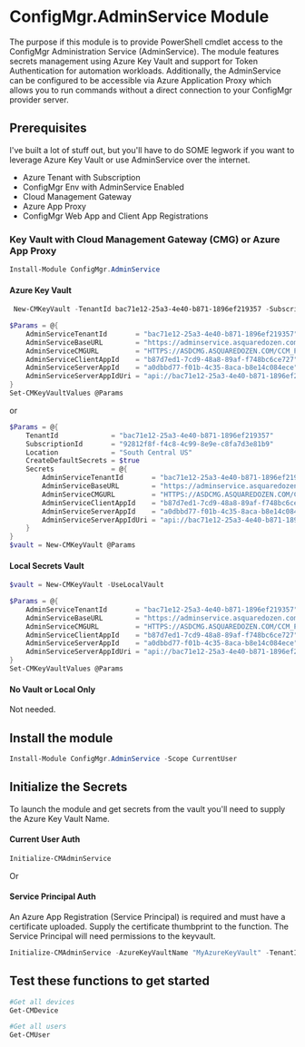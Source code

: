 # ConfigMgr.AdminService Module

The purpose if this module is to provide PowerShell cmdlet access to the ConfigMgr Administration Service (AdminService). The module features secrets management using Azure Key Vault and support for Token Authentication for automation workloads. Additionally, the AdminService can be configured to be accessible via Azure Application Proxy which allows you to run commands without a direct connection to your ConfigMgr provider server.

## Prerequisites

I've built a lot of stuff out, but you'll have to do SOME legwork if you want to leverage Azure Key Vault or use AdminService over the internet.

- Azure Tenant with Subscription
- ConfigMgr Env with AdminService Enabled
- Cloud Management Gateway
- Azure App Proxy
- ConfigMgr Web App and Client App Registrations

### Key Vault with Cloud Management Gateway (CMG) or Azure App Proxy

```powershell
Install-Module ConfigMgr.AdminService
```

#### Azure Key Vault

```powershell
 New-CMKeyVault -TenantId bac71e12-25a3-4e40-b871-1896ef219357 -SubscriptionId 92812f8f-f4c8-4c99-8e9e-c8fa7d3e81b9 -Location "South Central US"

$Params = @{
    AdminServiceTenantId       = "bac71e12-25a3-4e40-b871-1896ef219357"
    AdminServiceBaseURL        = "https://adminservice.asquaredozen.com/AdminService_TokenAuth"
    AdminServiceCMGURL         = "HTTPS://ASDCMG.ASQUAREDOZEN.COM/CCM_Proxy_ServerAuth/72057594037927869/AdminService"
    AdminServiceClientAppId    = "b87d7ed1-7cd9-48a8-89af-f748bc6ce727"
    AdminServiceServerAppId    = "a0dbbd77-f01b-4c35-8aca-b8e14c084ece"
    AdminServiceServerAppIdUri = "api://bac71e12-25a3-4e40-b871-1896ef219357/a0dbbd77-f01b-4c35-8aca-b8e14c084ece"
}
Set-CMKeyVaultValues @Params
```

or

```powershell
$Params = @{
    TenantId             = "bac71e12-25a3-4e40-b871-1896ef219357"
    SubscriptionId       = "92812f8f-f4c8-4c99-8e9e-c8fa7d3e81b9"
    Location             = "South Central US"
    CreateDefaultSecrets = $true
    Secrets              = @{
        AdminServiceTenantId       = "bac71e12-25a3-4e40-b871-1896ef219357"
        AdminServiceBaseURL        = "https://adminservice.asquaredozen.com/AdminService_TokenAuth"
        AdminServiceCMGURL         = "HTTPS://ASDCMG.ASQUAREDOZEN.COM/CCM_Proxy_ServerAuth/72057594037927869/AdminService"
        AdminServiceClientAppId    = "b87d7ed1-7cd9-48a8-89af-f748bc6ce727"
        AdminServiceServerAppId    = "a0dbbd77-f01b-4c35-8aca-b8e14c084ece"
        AdminServiceServerAppIdUri = "api://bac71e12-25a3-4e40-b871-1896ef219357/a0dbbd77-f01b-4c35-8aca-b8e14c084ece"
    }
}
$vault = New-CMKeyVault @Params
```

#### Local Secrets Vault

```powershell
$vault = New-CMKeyVault -UseLocalVault

$Params = @{
    AdminServiceTenantId       = "bac71e12-25a3-4e40-b871-1896ef219357"
    AdminServiceBaseURL        = "https://adminservice.asquaredozen.com/AdminService_TokenAuth"
    AdminServiceCMGURL         = "HTTPS://ASDCMG.ASQUAREDOZEN.COM/CCM_Proxy_ServerAuth/72057594037927869/AdminService"
    AdminServiceClientAppId    = "b87d7ed1-7cd9-48a8-89af-f748bc6ce727"
    AdminServiceServerAppId    = "a0dbbd77-f01b-4c35-8aca-b8e14c084ece"
    AdminServiceServerAppIdUri = "api://bac71e12-25a3-4e40-b871-1896ef219357/a0dbbd77-f01b-4c35-8aca-b8e14c084ece"
}
Set-CMKeyVaultValues @Params
```

#### No Vault or Local Only

Not needed.

## Install the module

```powershell
Install-Module ConfigMgr.AdminService -Scope CurrentUser
```

## Initialize the Secrets

To launch the module and get secrets from the vault you'll need to supply the Azure Key Vault Name.

#### Current User Auth

```powershell
Initialize-CMAdminService
```

Or
#### Service Principal Auth

An Azure App Registration (Service Principal) is required and must have a certificate uploaded. Supply the certificate thumbprint to the function. The Service Principal will need permissions to the keyvault.

```powershell
Initialize-CMAdminService -AzureKeyVaultName "MyAzureKeyVault" -TenantId "{TenantId}" -ApplicationId "{TenantId}" -CertificateThumbprint "2J3H23KKDD4IJDJDIW34JWK3JK23M32KK3N23"
```

## Test these functions to get started

```powershell
#Get all devices
Get-CMDevice

#Get all users
Get-CMUser
```